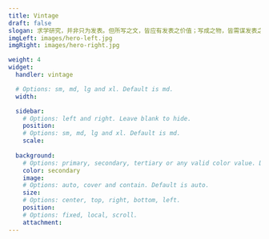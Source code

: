 ```yaml
---
title: Vintage
draft: false
slogan: 求学研究，并非只为发表。但所写之文，皆应有发表之价值；写成之物，皆需谋发表之可能。——来自一张讲座照片，抱歉尚未能有幸得知主讲人是哪位老师
imgLeft: images/hero-left.jpg
imgRight: images/hero-right.jpg

weight: 4
widget:
  handler: vintage

  # Options: sm, md, lg and xl. Default is md.
  width:

  sidebar:
    # Options: left and right. Leave blank to hide.
    position:
    # Options: sm, md, lg and xl. Default is md.
    scale:
    
  background:
    # Options: primary, secondary, tertiary or any valid color value. Default is primary.
    color: secondary
    image:
    # Options: auto, cover and contain. Default is auto.
    size:
    # Options: center, top, right, bottom, left.
    position:
    # Options: fixed, local, scroll.
    attachment: 
---
```

